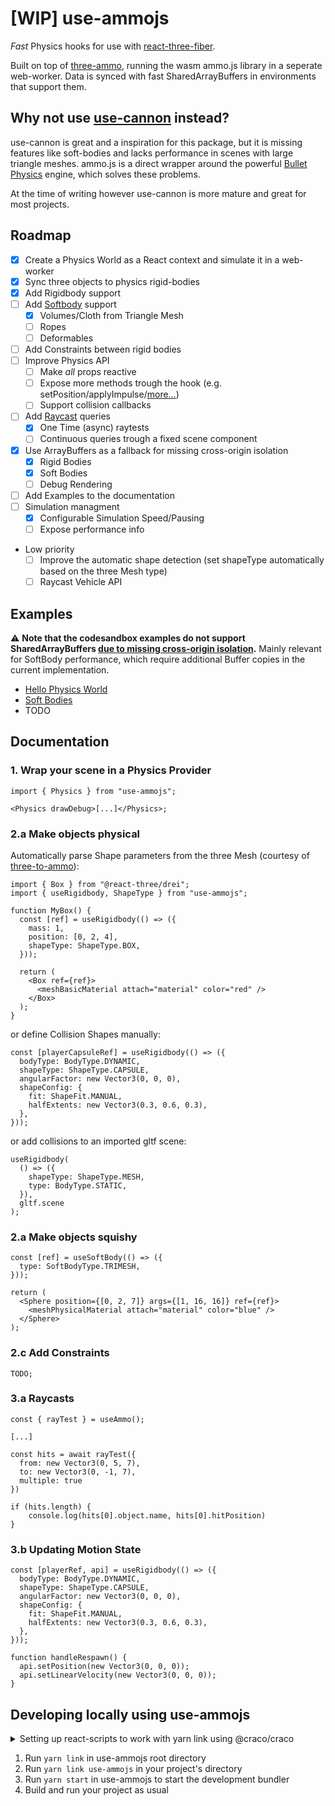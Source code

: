 # [WIP] use-ammojs

_Fast_ Physics hooks for use with [react-three-fiber](https://github.com/pmndrs/react-three-fiber).

Built on top of [three-ammo](https://github.com/infinitelee/three-ammo), running the wasm ammo.js library in a seperate web-worker.
Data is synced with fast SharedArrayBuffers in environments that support them.

## Why not use [use-cannon](https://github.com/pmndrs/use-cannon) instead?

use-cannon is great and a inspiration for this package, but it is missing features like soft-bodies and lacks performance in scenes with large triangle meshes. ammo.js is a direct wrapper around the powerful [Bullet Physics](http://www.bulletphysics.org/) engine, which solves these problems.

At the time of writing however use-cannon is more mature and great for most projects.

## Roadmap

- [x] Create a Physics World as a React context and simulate it in a web-worker
- [x] Sync three objects to physics rigid-bodies
- [x] Add Rigidbody support
- [ ] Add [Softbody](https://pybullet.org/Bullet/BulletFull/classbtSoftBody.html) support
  - [x] Volumes/Cloth from Triangle Mesh
  - [ ] Ropes
  - [ ] Deformables
- [ ] Add Constraints between rigid bodies
- [ ] Improve Physics API
  - [ ] Make _all_ props reactive
  - [ ] Expose more methods trough the hook (e.g. setPosition/applyImpulse/[more...](https://pybullet.org/Bullet/BulletFull/classbtRigidBody.html))
  - [ ] Support collision callbacks
- [ ] Add [Raycast](https://pybullet.org/Bullet/BulletFull/classbtCollisionWorld.html#aaac6675c8134f6695fecb431c72b0a6a) queries
  - [x] One Time (async) raytests
  - [ ] Continuous queries trough a fixed scene component
- [x] Use ArrayBuffers as a fallback for missing cross-origin isolation
  - [x] Rigid Bodies
  - [x] Soft Bodies
  - [ ] Debug Rendering
- [ ] Add Examples to the documentation
- [ ] Simulation managment
  - [x] Configurable Simulation Speed/Pausing
  - [ ] Expose performance info

- Low priority
  - [ ] Improve the automatic shape detection (set shapeType automatically based on the three Mesh type)
  - [ ] Raycast Vehicle API

## Examples

⚠️ **Note that the codesandbox examples do not support SharedArrayBuffers [due to missing cross-origin isolation](https://web.dev/coop-coep/).**
Mainly relevant for SoftBody performance, which require additional Buffer copies in the current implementation.

- [Hello Physics World](https://codesandbox.io/s/oc1op?file=/src/index.js)
- [Soft Bodies](https://codesandbox.io/s/use-ammojs-softbody-example-k59jz)
- TODO

## Documentation

### 1. Wrap your scene in a Physics Provider

```tsx
import { Physics } from "use-ammojs";

<Physics drawDebug>[...]</Physics>;
```

### 2.a Make objects physical

Automatically parse Shape parameters from the three Mesh (courtesy of [three-to-ammo](https://github.com/InfiniteLee/three-to-ammo)):

```tsx
import { Box } from "@react-three/drei";
import { useRigidbody, ShapeType } from "use-ammojs";

function MyBox() {
  const [ref] = useRigidbody(() => ({
    mass: 1,
    position: [0, 2, 4],
    shapeType: ShapeType.BOX,
  }));

  return (
    <Box ref={ref}>
      <meshBasicMaterial attach="material" color="red" />
    </Box>
  );
}
```

or define Collision Shapes manually:

```tsx
const [playerCapsuleRef] = useRigidbody(() => ({
  bodyType: BodyType.DYNAMIC,
  shapeType: ShapeType.CAPSULE,
  angularFactor: new Vector3(0, 0, 0),
  shapeConfig: {
    fit: ShapeFit.MANUAL,
    halfExtents: new Vector3(0.3, 0.6, 0.3),
  },
}));
```

or add collisions to an imported gltf scene:

```tsx
useRigidbody(
  () => ({
    shapeType: ShapeType.MESH,
    type: BodyType.STATIC,
  }),
  gltf.scene
);
```

### 2.a Make objects squishy

```tsx
const [ref] = useSoftBody(() => ({
  type: SoftBodyType.TRIMESH,
}));

return (
  <Sphere position={[0, 2, 7]} args={[1, 16, 16]} ref={ref}>
    <meshPhysicalMaterial attach="material" color="blue" />
  </Sphere>
);
```

### 2.c Add Constraints

```tsx
TODO;
```

### 3.a Raycasts

```tsx
const { rayTest } = useAmmo();

[...]

const hits = await rayTest({
  from: new Vector3(0, 5, 7),
  to: new Vector3(0, -1, 7),
  multiple: true
})

if (hits.length) {
    console.log(hits[0].object.name, hits[0].hitPosition)
}
```

### 3.b Updating Motion State

```tsx
const [playerRef, api] = useRigidbody(() => ({
  bodyType: BodyType.DYNAMIC,
  shapeType: ShapeType.CAPSULE,
  angularFactor: new Vector3(0, 0, 0),
  shapeConfig: {
    fit: ShapeFit.MANUAL,
    halfExtents: new Vector3(0.3, 0.6, 0.3),
  },
}));

function handleRespawn() {
  api.setPosition(new Vector3(0, 0, 0));
  api.setLinearVelocity(new Vector3(0, 0, 0));
}
```

## Developing locally using use-ammojs

<details> 
<summary> Setting up react-scripts to work with yarn link using @craco/craco </summary>

1. `yarn add @craco/craco --dev`
2. Replace `react-scripts` with `craco` in your `package.json` (see [@craco/craco](https://www.npmjs.com/package/@craco/craco) documentation)
3. Add `craco.config.js` to project root:

```js
const path = require("path");

module.exports = {
  webpack: {
    configure: (webpackConfig) => {
      // Fix that prevents a duplicate react library being imported when using a linked yarn package
      webpackConfig.resolve.alias = {
        ...webpackConfig.resolve.alias,
        react: path.resolve("./node_modules/react"),
        "@react-three/fiber": path.resolve("./node_modules/@react-three/fiber"),
        three: path.resolve("./node_modules/three"),
      };

      return webpackConfig;
    },
  },

  // Make sure SharedArrayBuffers are available locally
  devServer: {
    headers: {
      "Cross-Origin-Embedder-Policy": "require-corp",
      "Cross-Origin-Opener-Policy": "same-origin",
    },
  },
};
```

</details>

1. Run `yarn link` in use-ammojs root directory
2. Run `yarn link use-ammojs` in your project's directory
3. Run `yarn start` in use-ammojs to start the development bundler
4. Build and run your project as usual
